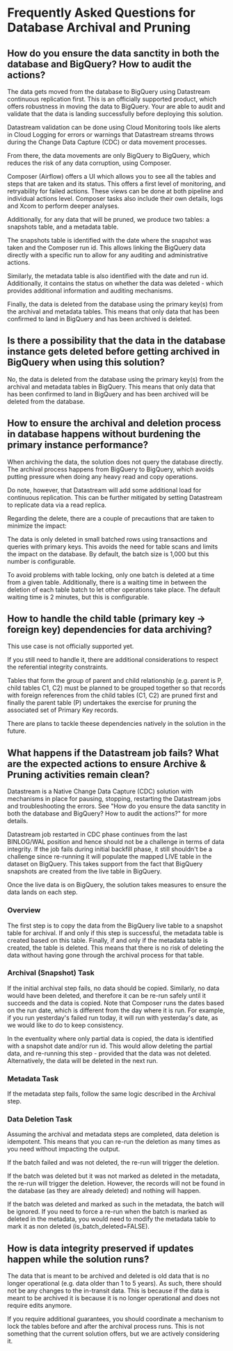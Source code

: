 # Frequently Asked Questions for Database Archival and Pruning

## How do you ensure the data sanctity in both the database and BigQuery? How to audit the actions?

The data gets moved from the database to BigQuery using Datastream continuous
replication first. This is an officially supported product, which offers
robustness in moving the data to BigQuery. Your are able to audit and validate
that the data is landing successfully before deploying this solution.

Datastream validation can be done using Cloud Monitoring tools like alerts in
Cloud Logging for errors or warnings that Datastream streams throws during the
Change Data Capture (CDC) or data movement processes.

From there, the data movements are only BigQuery to BigQuery, which reduces the
risk of any data corruption, using Composer.

Composer (Airflow) offers a UI which allows you to see all the tables and steps
that are taken and its status. This offers a first level of monitoring, and
retryability for failed actions. These views can be done at both pipeline and
individual actions level. Composer tasks also include their own details, logs
and Xcom to perform deeper analyses.

Additionally, for any data that will be pruned, we produce two tables: a
snapshots table, and a metadata table.

The snapshots table is identified with the date where the snapshot was taken
and the Composer run id. This allows linking the BigQuery data directly with a
specific run to allow for any auditing and administrative actions.

Similarly, the metadata table is also identified with the date and run id.
Additionally, it contains the status on whether the data was deleted - which
provides additional information and auditing mechanisms.

Finally, the data is deleted from the database using the primary key(s) from the
archival and metadata tables. This means that only data that has been confirmed
to land in BigQuery and has been archived is deleted.

## Is there a possibility that the data in the database instance gets deleted before getting archived in BigQuery when using this solution?

No, the data is deleted from the database using the primary key(s) from the
archival and metadata tables in BigQuery. This means that only data that has
been confirmed to land in BigQuery and has been archived will be deleted from
the database.

## How to ensure the archival and deletion process in database happens without burdening the primary instance performance?

When archiving the data, the solution does not query the database directly. The
archival process happens from BigQuery to BigQuery, which avoids putting
pressure when doing any heavy read and copy operations.

Do note, however, that Datastream will add some additional load for continuous
replication. This can be further mitigated by setting Datastream to replicate
data via a read replica.

Regarding the delete, there are a couple of precautions that are taken to
minimize the impact:

The data is only deleted in small batched rows using transactions and queries
with primary keys. This avoids the need for table scans and limits the impact on
the database. By default, the batch size is 1,000 but this number is
configurable.

To avoid problems with table locking, only one batch is deleted at a time from a
given table. Additionally, there is a waiting time in between the deletion of
each table batch to let other operations take place. The default waiting time is
2 minutes, but this is configurable.

## How to handle the child table (primary key -> foreign key) dependencies for data archiving?

This use case is not officially supported yet.

If you still need to handle it, there are additional considerations to respect
the referential integrity constraints.

Tables that form the group of parent and child relationship (e.g. parent is P,
child tables C1, C2) must be planned to be grouped together so that records with
foreign references from the child tables (C1, C2) are pruned first and finally
the parent table (P) undertakes the exercise for pruning the associated set of
Primary Key records.

There are plans to tackle theese dependencies natively in the solution in the
future.

## What happens if the Datastream job fails? What are the expected actions to ensure Archive & Pruning activities remain clean?

Datastream is a Native Change Data Capture (CDC) solution with mechanisms in
place for pausing, stopping, restarting the Datastream jobs and troubleshooting
the errors. See "How do you ensure the data sanctity in both the database and
BigQuery? How to audit the actions?" for more details.

Datastream job restarted in CDC phase continues from the last BINLOG/WAL
position and hence should not be a challenge in terms of data integrity. If the
job fails during initial backfill phase, it still shouldn't be a challenge since
re-running it will populate the mapped LIVE table in the dataset on BigQuery.
This takes support from the fact that BigQuery snapshots are created from the
live table in BigQuery.

Once the live data is on BigQuery, the solution takes measures to ensure the
data lands on each step.

### Overview

The first step is to copy the data from the BigQuery live table to a snapshot
table for archival. If and only if this step is successful, the metadata table
is created based on this table. Finally, if and only if the metadata table is
created, the table is deleted. This means that there is no risk of deleting the
data without having gone through the archival process for that table.

### Archival (Snapshot) Task

If the initial archival step fails, no data should be copied. Similarly, no data
would have been deleted, and therefore it can be re-run safely until it succeeds
and the data is copied. Note that Composer runs the dates based on the run date,
which is different from the day where it is run. For example, if you run
yesterday's failed run today, it will run with yesterday's date, as we would
like to do to keep consistency.

In the eventuality where only partial data is copied, the data is identified
with a snapshot date and/or run id. This would allow deleting the partial data,
and re-running this step - provided that the data was not deleted.
Alternatively, the data will be deleted in the next run.

### Metadata Task

If the metadata step fails, follow the same logic described in the Archival
step.

### Data Deletion Task

Assuming the archival and metadata steps are completed, data deletion is
idempotent. This means that you can re-run the deletion as many times as you
need without impacting the output.

If the batch failed and was not deleted, the re-run will trigger the deletion.

If the batch was deleted but it was not marked as deleted in the metadata, the
re-run will trigger the deletion. However, the records will not be found in the
database (as they are already deleted) and nothing will happen.

If the batch was deleted and marked as such in the metadata, the batch will be
ignored. If you need to force a re-run when the batch is marked as deleted in
the metadata, you would need to modify the metadata table to mark it as non
deleted (is_batch_deleted=FALSE).

## How is data integrity preserved if updates happen while the solution runs?

The data that is meant to be archived and deleted is old data that is no longer
operational (e.g. data older than 1 to 5 years). As such, there should not be
any changes to the in-transit data. This is because if the data is meant to be
archived it is because it is no longer operational and does not require edits
anymore.

If you require additional guarantees, you should coordinate a mechanism to lock
the tables before and after the archival process runs. This is not something
that the current solution offers, but we are actively considering it.
